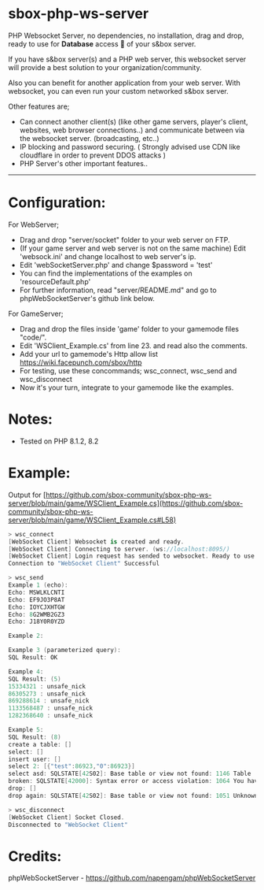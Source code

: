 # sbox-php-ws-server
PHP Websocket Server, no dependencies, no installation, drag and drop, ready to use for **Database** access :tada: of your s&amp;box server.

If you have s&box server(s) and a PHP web server, this websocket server will provide a best solution to your organization/community.

Also you can benefit for another application from your web server. With websocket, you can even run your custom networked s&box server.

Other features are;
- Can connect another client(s) (like other game servers, player's client, websites, web browser connections..) and communicate between via the websocket server. (broadcasting, etc..)
- IP blocking and password securing. ( Strongly advised use CDN like cloudflare in order to prevent DDOS attacks )
- PHP Server's other important features..

___

# Configuration:
For WebServer;
- Drag and drop "server/socket" folder to your web server on FTP.
- (If your game server and web server is not on the same machine) Edit 'websock.ini' and change localhost to web server's ip.
- Edit 'webSocketServer.php' and change $password = 'test'
- You can find the implementations of the examples on 'resourceDefault.php'
- For further information, read "server/README.md" and go to phpWebSocketServer's github link below.

For GameServer;
- Drag and drop the files inside 'game' folder to your gamemode files "code/".
- Edit 'WSClient_Example.cs' from line 23. and read also the comments.
- Add your url to gamemode's Http allow list https://wiki.facepunch.com/sbox/http
- For testing, use these concommands; wsc_connect, wsc_send and wsc_disconnect
- Now it's your turn, integrate to your gamemode like the examples.

# Notes:
- Tested on PHP 8.1.2, 8.2

# Example:

Output for [https://github.com/sbox-community/sbox-php-ws-server/blob/main/game/WSClient_Example.cs](https://github.com/sbox-community/sbox-php-ws-server/blob/main/game/WSClient_Example.cs#L58)

```c#
> wsc_connect
[WebSocket Client] Websocket is created and ready.
[WebSocket Client] Connecting to server. (ws://localhost:8095/)
[WebSocket Client] Login request has sended to websocket. Ready to use.
Connection to "WebSocket Client" Successful

> wsc_send
Example 1 (echo):
Echo: MSWLKLCNTI
Echo: EF9JO3P8AT
Echo: IOYCJXHTGW
Echo: 8G2WMB2GZ3
Echo: J18Y0R0YZD

Example 2:

Example 3 (parameterized query):
SQL Result: OK

Example 4:
SQL Result: (5)
15334321 : unsafe_nick
86305273 : unsafe_nick
869288614 : unsafe_nick
1133568487 : unsafe_nick
1282368640 : unsafe_nick

Example 5:
SQL Result: (8)
create a table: []
select: []
insert user: []
select 2: [{"test":86923,"0":86923}]
select asd: SQLSTATE[42S02]: Base table or view not found: 1146 Table 'test.asd' doesn't exist
broken: SQLSTATE[42000]: Syntax error or access violation: 1064 You have an error in your SQL syntax; check the manual that corresponds to your MariaDB server version for the right syntax to use near ' ,,d,' at line 1
drop: []
drop again: SQLSTATE[42S02]: Base table or view not found: 1051 Unknown table 'test.test123'

> wsc_disconnect
[WebSocket Client] Socket Closed.
Disconnected to "WebSocket Client"
```

# Credits:
phpWebSocketServer - https://github.com/napengam/phpWebSocketServer
